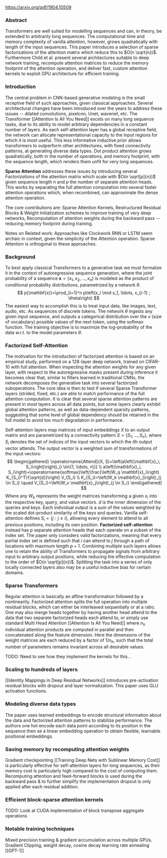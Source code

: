 https://arxiv.org/pdf/1904.10509

### Abstract
Transformers are well suited for modelling sequences and can, in theory, be extended to arbitrarily long sequences. The computational time and memory complexity of vanilla attention, however, grows quadratically with length of the input sequences. This paper introduces a selection of sparse factorizations of the attention matrix which reduce this to $O(n \sqrt{n})$.
Furthermore Child et al. present several architectures suitable to deep network training, recompute attention matrices to reduce the memory footprint of the attention operation, and deliver fast, custom attention kernels to exploit GPU architecture for efficient training. 
### Introduction
The central problem in CNN-based generative modeling is the small receptive field of such approaches, given classical approaches. Several architectural changes have been introduced over the years to address these issues -- dilated convolutions, pixelcnn, Unet, wavenet, etc. 
The Transformer [[Attention Is All You Need]] excels on many long sequence tasks, due to its ability to model arbitrary dependencies in a constant number of layers. As each self-attention layer has a global receptive field, the network can allocate representational capacity to the input regions for which it is most useful. This less informative inductive prior allows transformers to outperform other architectures, with fixed connectivity patterns, at generating diverse data types. Dot product attention grows quadratically, both in the number of operations, and memory footprint, with the sequence length, which renders them unfit for very long sequences. 

**Sparse Attention** addresses these issues by introducing several *Factorizations* of the attention matrix which scale with $O(n \sqrt[p]{n})$ given sequence length $n$ and $p$ the number of separate attention heads. This works by separating the full attention computation into several faster attention operations which, when recombined, can approximate the dense attention operation. 

The core contributions are: Sparse Attention Kernels, Restructured Residual Blocks & Weight Initialization schemes to improve training of very deep networks, Recomputation of attention weights during the backward pass -- reducing memory footprint during training. 

Notes on Related work: Approaches like Clockwork RNN or LSTM seem archaic in context, given the simplicity of the Attention operation. Sparse Attention is orthogonal to these approaches.
### Background 
To best apply classical Transformers to a generative task we must formalize it in the context of autoregressive sequence generation, where the joint probability of a sequence $\mathbf{x}=\left\{x_1, x_2, \ldots, x_n\right\}$ is modeled as the product of conditional probability distributions, parametrized by a network $\theta$.
$$
p(\mathbf{x})=\prod_{i=1}^n p\left(x_i \mid x_1, \ldots, x_{i-1} ; \theta\right)
$$
The easiest way to accomplish this is to treat input data, like images, text, audio, etc. As sequences of discrete tokens. The network $\theta$ ingests any given input sequence, and outputs a categorical distribution over the $v$ (size of vocabulary) possible values of the next token, using the softmax function. The training objective is to maximize the log-probability of the data w.r.t. to the model parameters $\theta$.

### Factorized Self-Attention
The motivation for the introduction of factorized attention is based on an empirical study, performed on a 128-layer deep network, trained on CIFAR-10 with full attention. When inspecting the attention weights for any given layer, with respect to the autoregressive masks present during inference it becomes clear that, similar to filters learned in traditional CNNs, the network decomposes the generative task into several factorized suboperations. The core idea is then to test if several Sparse Transformer layers (strided, fixed, etc.) are able to match performance of the full attention computation. 
It is clear that several sparse attention patterns are present in most layers across all data points, but some layers clearly exhibit global attention patterns, as well as data-dependent sparsity patterns, suggesting that some level of global dependency should be retained in the full model to avoid too much degradation in performance. 

Self-attention layers map matrices of input embeddings $X$ to an output matrix and are parametrized by a connectivity pattern $S=\left\{S_1, \ldots, S_n\right\}$, where $S_i$ denotes the set of indices of the input vectors to which the $i$th output vector attends. The output vector is a weighted sum of transformations of the input vectors: 
$$
\begin{gathered}
\operatorname{Attend}(X, S)=\left(a\left(\mathbf{x}_i, S_i\right)\right)_{i \in\{1, \ldots, n\}} \\
a\left(\mathbf{x}_i, S_i\right)=\operatorname{softmax}\left(\frac{\left(W_q \mathbf{x}_i\right) K_{S_i}^T}{\sqrt{d}}\right) V_{S_i} \\
K_{S_i}=\left(W_k \mathbf{x}_j\right)_{j \in S_i} \quad V_{S_i}=\left(W_v \mathbf{x}_j\right)_{j \in S_i}
\end{gathered}
$$
Where any $W_{k}$ represents the weight matrices transforming a given $x_i$ into the respective key, query, and value vectors. $d$ is the inner dimension of the queries and keys. Each individual output is a sum of the values weighted by the scaled dot-product similarity of the keys and queries. 
Vanilla self-attention defines $S_i=\{j:j\leq i\}$, allowing every element to attend to all previous positions, including its own position. 
**Factorized self-attention** instead has $p$ separate attention heads that each operate on a subset of the index set. The paper only considers *valid* factorizations, meaning that every partial index set is defined such that $i$ can attend to $j$ through a path of locations with maximum length $p+1$.
Combining multiple such layers allows one to retain the ability of Transformers to propagate signals from arbitrary input to arbitrary output positions, while reducing the effective computation to the order of $O(n \sqrt[p]{n})$. Splitting the task into a series of only locally connected layers also may be a useful inductive bias for certain domains. 

### Sparse Transformers
Regular attention is basically an affine transformation followed by a nonlinearity. Factorized attention splits the full operation into multiple residual blocks, which can either be interleaved sequentially or at a ratio. One may also merge heads together by having another head attend to the data that two separate factorized heads each attend to, or simply use standard Multi Head Attention [[Attention Is All You Need]] where $n_h$ individual attention products are computed in parallel and then concatenated along the feature dimension. Here the dimensions of the weight matrices are each reduced by a factor of $1/n_h$, such that the total number of parameters remains invariant across all desirable values.

TODO: Need to see how they implement the kernels for this...
### Scaling to hundreds of layers
[[Identity Mappings in Deep Residual Networks]] introduces pre-activation residual blocks with dropout and layer normalization. This paper uses GLU activation functions. 
### Modeling diverse data types
The paper uses learned embeddings to encode structural information about the data and factorized attention patterns to stabilize performance. The authors one hot encode each data point according to its position in the sequence then se a linear embedding operation to obtain flexible, learnable positional embeddings. 

### Saving memory by recomputing attention weights
Gradient checkpointing [[Training Deep Nets with Sublinear Memory Cost]] is particularly effective for self-attention layers for long sequences, as their memory cost is particularly high compared to the cost of computing them. Recomputing attention and feed-forward blocks is used during the backward pass & to further simplify the implementation dropout is only applied after each residual addition. 

### Efficient block-sparse attention kernels
TODO: Look at CUDA implementation of block transpose aggregate operations

### Notable training techniques
Mixed precision training & gradient accumulation across multiple GPUs. Gradient Clipping, weight decay, cosine decay learning rate annealing [[GPT-1]]
